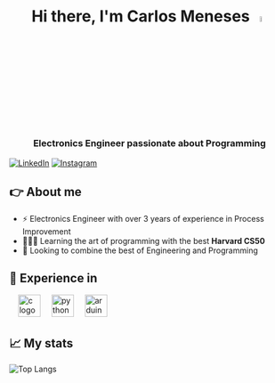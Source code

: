 <div id="header" align="center">
    <h1 align="center">Hi there, I'm Carlos Meneses <a href="https://www.gautamkrishnar.com/"><img src="https://media.giphy.com/media/hvRJCLFzcasrR4ia7z/giphy.gif" width="5%"></a></h1>
    <h3 align="center">Electronics Engineer passionate about Programming</h3>
</div>

[![LinkedIn](https://img.shields.io/badge/linkedin-%230077B5.svg?style=for-the-badge&logo=linkedin&logoColor=white)](https://www.linkedin.com/in/carlos-menesess/)
[![Instagram](https://img.shields.io/badge/Instagram-%23E4405F.svg?style=for-the-badge&logo=Instagram&logoColor=white)](https://www.instagram.com/carlos_menesess_/)

## 👉 About me
- ⚡ Electronics Engineer with over 3 years of experience in Process Improvement
- 👨🏽‍💻 Learning the art of programming with the best **Harvard CS50**
- 🔗 Looking to combine the best of Engineering and Programming

## 🧠 Experience in
<div align="left">
<img width="12" />
<img src="https://cdn.jsdelivr.net/gh/devicons/devicon/icons/c/c-original.svg" height="40" alt="c logo"  />
<img width="12" />
<img src="https://cdn.jsdelivr.net/gh/devicons/devicon/icons/python/python-original.svg" height="40" alt="python logo"  />
<img width="12" />
<img src="https://cdn.simpleicons.org/arduino/00979D" height="40" alt="arduino logo"  />
</div>

## 📈 My stats
![Top Langs](https://github-readme-stats.vercel.app/api/top-langs/?username=CarlosMeneses1&layout=compact&theme=dark)
